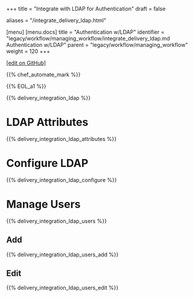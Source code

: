 +++
title = "Integrate with LDAP for Authentication"
draft = false

aliases = "/integrate_delivery_ldap.html"

[menu]
  [menu.docs]
    title = "Authentication w/LDAP"
    identifier = "legacy/workflow/managing_workflow/integrate_delivery_ldap.md Authentication w/LDAP"
    parent = "legacy/workflow/managing_workflow"
    weight = 120
+++    

[\[edit on GitHub\]](https://github.com/chef/chef-web-docs/blob/master/content/integrate_delivery_ldap.md)

<meta name="robots" content="noindex">

{{% chef_automate_mark %}}

{{% EOL_a1 %}}

{{% delivery_integration_ldap %}}

LDAP Attributes
===============

{{% delivery_integration_ldap_attributes %}}

Configure LDAP
==============

{{% delivery_integration_ldap_configure %}}

Manage Users
============

{{% delivery_integration_ldap_users %}}

Add
---

{{% delivery_integration_ldap_users_add %}}

Edit
----

{{% delivery_integration_ldap_users_edit %}}
